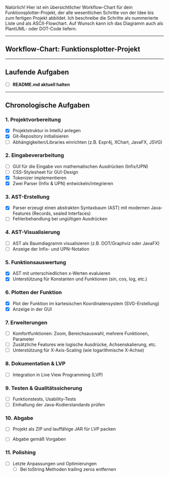 Natürlich! Hier ist ein übersichtlicher Workflow-Chart für dein Funktionsplotter-Projekt, der alle wesentlichen Schritte von der Idee bis zum fertigen Projekt abbildet. Ich beschreibe die Schritte als nummerierte Liste und als ASCII-Flowchart. Auf Wunsch kann ich das Diagramm auch als PlantUML- oder DOT-Code liefern.

---

## **Workflow-Chart: Funktionsplotter-Projekt**

---

## Laufende Aufgaben

- [ ] **README.md aktuell halten**

---

## Chronologische Aufgaben

### **1. Projektvorbereitung**
- [X] Projektstruktur in IntelliJ anlegen
- [X] Git-Repository initialisieren
- [ ] Abhängigkeiten/Libraries einrichten (z.B. Expr4j, XChart, JavaFX, JSVG)

### **2. Eingabeverarbeitung**
- [ ] GUI für die Eingabe von mathematischen Ausdrücken (Infix/UPN)
- [ ] CSS-Stylesheet für GUI-Design
- [X] Tokenizer implementieren
- [X] Zwei Parser (Infix & UPN) entwickeln/integrieren

### **3. AST-Erstellung**
- [X] Parser erzeugt einen abstrakten Syntaxbaum (AST) mit modernen Java-Features (Records, sealed Interfaces)
- [ ] Fehlerbehandlung bei ungültigen Ausdrücken

### **4. AST-Visualisierung**
- [ ] AST als Baumdiagramm visualisieren (z.B. DOT/Graphviz oder JavaFX)
- [ ] Anzeige der Infix- und UPN-Notation

### **5. Funktionsauswertung**
- [X] AST mit unterschiedlichen x-Werten evaluieren
- [X] Unterstützung für Konstanten und Funktionen (sin, cos, log, etc.)

### **6. Plotten der Funktion**
- [X] Plot der Funktion im kartesischen Koordinatensystem (SVG-Erstellung)
- [X] Anzeige in der GUI

### **7. Erweiterungen**
- [ ] Komfortfunktionen: Zoom, Bereichsauswahl, mehrere Funktionen, Parameter
- [ ] Zusätzliche Features wie logische Ausdrücke, Achsenskalierung, etc.
- [ ] Unterstützung für X-Axis-Scaling (wie logarithmische X-Achse)

### **8. Dokumentation & LVP**
- [ ] Integration in Live View Programming (LVP)

### **9. Testen & Qualitätssicherung**
- [ ] Funktionstests, Usability-Tests
- [ ] Einhaltung der Java-Kodierstandards prüfen

### **10. Abgabe**
- [ ] Projekt als ZIP und lauffähige JAR für LVP packen
- [ ] Abgabe gemäß Vorgaben


### **11. Polishing**
- [ ] Letzte Anpassungen und Optimierungen
    - [ ] Bei toString Methoden trailing zeros entfernen